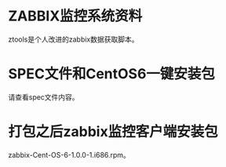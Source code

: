 # ZABBIX监控系统资料
ztools是个人改进的zabbix数据获取脚本。
# SPEC文件和CentOS6一键安装包
请查看spec文件内容。
# 打包之后zabbix监控客户端安装包
zabbix-Cent-OS-6-1.0.0-1.i686.rpm。
